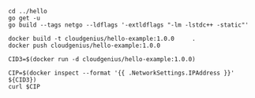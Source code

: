     cd ../hello
    go get -u
    go build --tags netgo --ldflags '-extldflags "-lm -lstdc++ -static"'

    docker build -t cloudgenius/hello-example:1.0.0     .
    docker push cloudgenius/hello-example:1.0.0

    CID3=$(docker run -d cloudgenius/hello-example:1.0.0)

    CIP=$(docker inspect --format '{{ .NetworkSettings.IPAddress }}' ${CID3})
    curl $CIP
